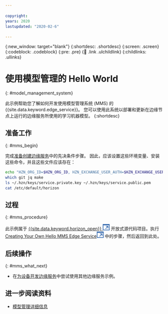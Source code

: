 ```yaml
---

copyright:
years: 2020
lastupdated: "2020-02-6"

---
```


{:new_window: target="blank"}
{:shortdesc: .shortdesc}
{:screen: .screen}
{:codeblock: .codeblock}
{:pre: .pre}
{:child: .link .ulchildlink}
{:childlinks: .ullinks}

# 使用模型管理的 Hello World
{: #model_management_system}

此示例帮助您了解如何开发使用模型管理系统 (MMS) 的 {{site.data.keyword.edge_service}}。 您可以使用此系统以部署和更新在边缘节点上运行的边缘服务所使用的学习机器模型。
{:shortdesc}

## 准备工作
{: #mms_begin}

完成[准备创建边缘服务](service_containers.md)中的先决条件步骤。 因此，应该设置这些环境变量、安装这些命令，并且这些文件应该存在：

```bash
echo "HZN_ORG_ID=$HZN_ORG_ID, HZN_EXCHANGE_USER_AUTH=$HZN_EXCHANGE_USER_AUTH, DOCKER_HUB_ID=$DOCKER_HUB_ID"
which git jq make
ls ~/.hzn/keys/service.private.key ~/.hzn/keys/service.public.pem
cat /etc/default/horizon
```

## 过程
{: #mms_procedure}

此示例属于 [{{site.data.keyword.horizon_open}} ![在新选项卡中打开](../../images/icons/launch-glyph.svg "在新选项卡中打开")](https://github.com/open-horizon/) 开放式源代码项目。执行 [Creating Your Own Hello MMS Edge Service![在新选项卡中打开](../../images/icons/launch-glyph.svg "在新选项卡中打开")](https://github.com/open-horizon/examples/blob/master/edge/services/helloMMS/CreateService.md) 中的步骤，然后返回到此处。

## 后续操作
{: #mms_what_next}

* 在[为设备开发边缘服务](developing.md)中尝试使用其他边缘服务示例。

## 进一步阅读资料

* [模型管理详细信息](../developing/model_management_details.md)
